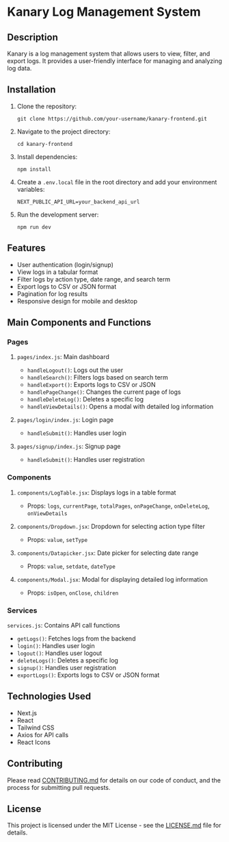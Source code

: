 # Kanary Log Management System

## Description
Kanary is a log management system that allows users to view, filter, and export logs. It provides a user-friendly interface for managing and analyzing log data.

## Installation

1. Clone the repository:
   ```
   git clone https://github.com/your-username/kanary-frontend.git
   ```

2. Navigate to the project directory:
   ```
   cd kanary-frontend
   ```

3. Install dependencies:
   ```
   npm install
   ```

4. Create a `.env.local` file in the root directory and add your environment variables:
   ```
   NEXT_PUBLIC_API_URL=your_backend_api_url
   ```

5. Run the development server:
   ```
   npm run dev
   ```

## Features

- User authentication (login/signup)
- View logs in a tabular format
- Filter logs by action type, date range, and search term
- Export logs to CSV or JSON format
- Pagination for log results
- Responsive design for mobile and desktop

## Main Components and Functions

### Pages

1. `pages/index.js`: Main dashboard
   - `handleLogout()`: Logs out the user
   - `handleSearch()`: Filters logs based on search term
   - `handleExport()`: Exports logs to CSV or JSON
   - `handlePageChange()`: Changes the current page of logs
   - `handleDeleteLog()`: Deletes a specific log
   - `handleViewDetails()`: Opens a modal with detailed log information

2. `pages/login/index.js`: Login page
   - `handleSubmit()`: Handles user login

3. `pages/signup/index.js`: Signup page
   - `handleSubmit()`: Handles user registration

### Components

1. `components/LogTable.jsx`: Displays logs in a table format
   - Props: `logs`, `currentPage`, `totalPages`, `onPageChange`, `onDeleteLog`, `onViewDetails`

2. `components/Dropdown.jsx`: Dropdown for selecting action type filter
   - Props: `value`, `setType`

3. `components/Datapicker.jsx`: Date picker for selecting date range
   - Props: `value`, `setdate`, `dateType`

4. `components/Modal.jsx`: Modal for displaying detailed log information
   - Props: `isOpen`, `onClose`, `children`

### Services

`services.js`: Contains API call functions
- `getLogs()`: Fetches logs from the backend
- `login()`: Handles user login
- `logout()`: Handles user logout
- `deleteLogs()`: Deletes a specific log
- `signup()`: Handles user registration
- `exportLogs()`: Exports logs to CSV or JSON format

## Technologies Used

- Next.js
- React
- Tailwind CSS
- Axios for API calls
- React Icons

## Contributing

Please read [CONTRIBUTING.md](CONTRIBUTING.md) for details on our code of conduct, and the process for submitting pull requests.

## License

This project is licensed under the MIT License - see the [LICENSE.md](LICENSE.md) file for details.
